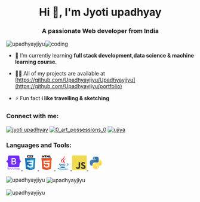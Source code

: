 
<h1 align="center">Hi 👋, I'm Jyoti upadhyay</h1>
<h3 align="center">A passionate Web developer from India</h3>
<img align="right" alt="coding" width="400" src="https://encrypted-tbn0.gstatic.com/images?q=tbn:ANd9GcQPjeKg6m_g2Ntpf4QgwAo0iyRMqI41H8g25A&s">

<p align="left"> <img src="https://komarev.com/ghpvc/?username=upadhyayjiyu&label=Profile%20views&color=0e75b6&style=flat" alt="upadhyayjiyu" /> </p>

- 🌱 I’m currently learning **full stack development,data science & machine learning course.**

- 👨‍💻 All of my projects are available at [https://github.com/Upadhyayjiyu/Upadhyayjiyu](https://github.com/Upadhyayjiyu/portfolio)

- ⚡ Fun fact **i like travelling & sketching**

<h3 align="left">Connect with me:</h3>
<p align="left">
<a href="https://linkedin.com/in/jyoti upadhyay" target="blank"><img align="center" src="https://raw.githubusercontent.com/rahuldkjain/github-profile-readme-generator/master/src/images/icons/Social/linked-in-alt.svg" alt="jyoti upadhyay" height="30" width="40" /></a>
<a href="https://instagram.com/0_art_possessions_0" target="blank"><img align="center" src="https://raw.githubusercontent.com/rahuldkjain/github-profile-readme-generator/master/src/images/icons/Social/instagram.svg" alt="0_art_possessions_0" height="30" width="40" /></a>
<a href="https://www.leetcode.com/ujiya" target="blank"><img align="center" src="https://raw.githubusercontent.com/rahuldkjain/github-profile-readme-generator/master/src/images/icons/Social/leet-code.svg" alt="ujiya" height="30" width="40" /></a>
</p>

<h3 align="left">Languages and Tools:</h3>
<p align="left"> <a href="https://getbootstrap.com" target="_blank" rel="noreferrer"> <img src="https://raw.githubusercontent.com/devicons/devicon/master/icons/bootstrap/bootstrap-plain-wordmark.svg" alt="bootstrap" width="40" height="40"/> </a> <a href="https://www.w3schools.com/css/" target="_blank" rel="noreferrer"> <img src="https://raw.githubusercontent.com/devicons/devicon/master/icons/css3/css3-original-wordmark.svg" alt="css3" width="40" height="40"/> </a> <a href="https://www.w3.org/html/" target="_blank" rel="noreferrer"> <img src="https://raw.githubusercontent.com/devicons/devicon/master/icons/html5/html5-original-wordmark.svg" alt="html5" width="40" height="40"/> </a> <a href="https://www.java.com" target="_blank" rel="noreferrer"> <img src="https://raw.githubusercontent.com/devicons/devicon/master/icons/java/java-original.svg" alt="java" width="40" height="40"/> </a> <a href="https://developer.mozilla.org/en-US/docs/Web/JavaScript" target="_blank" rel="noreferrer"> <img src="https://raw.githubusercontent.com/devicons/devicon/master/icons/javascript/javascript-original.svg" alt="javascript" width="40" height="40"/> </a> <a href="https://www.python.org" target="_blank" rel="noreferrer"> <img src="https://raw.githubusercontent.com/devicons/devicon/master/icons/python/python-original.svg" alt="python" width="40" height="40"/> </a> </p>

<p><img align="left" src="https://github-readme-stats.vercel.app/api/top-langs?username=upadhyayjiyu&show_icons=true&locale=en&layout=compact" alt="upadhyayjiyu" /></p>

<p>&nbsp;<img align="center" src="https://github-readme-stats.vercel.app/api?username=upadhyayjiyu&show_icons=true&locale=en" alt="upadhyayjiyu" /></p>

<p><img align="center" src="https://github-readme-streak-stats.herokuapp.com/?user=upadhyayjiyu&" alt="upadhyayjiyu" /></p>
